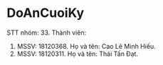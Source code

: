 # DoAnCuoiKy
STT nhóm: 33.
Thành viên:
  1. MSSV: 18120368.    Họ và tên: Cao Lê Minh Hiếu.
  2. MSSV: 18120311.    Họ và tên: Thái Tấn Đạt.
